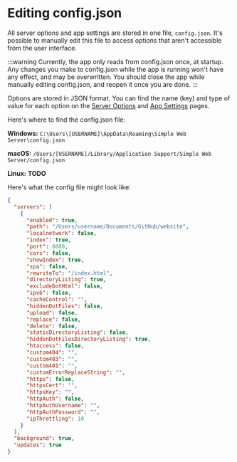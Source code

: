 # Editing config.json

All server options and app settings are stored in one file, `config.json`. It's possible to manually edit this file to access options that aren't accessible from the user interface.

:::warning
Currently, the app only reads from config.json once, at startup. Any changes you make to config.json while the app is running won't have any effect, and may be overwritten. You should close the app while manually editing config.json, and reopen it once you are done.
:::

Options are stored in JSON format. You can find the name (key) and type of value for each option on the [Server Options](options.md) and [App Settings](settings.md) pages.

Here's where to find the config.json file:

**Windows:** `C:\Users\[USERNAME]\AppData\Roaming\Simple Web Server\config.json`

**macOS:** `/Users/[USERNAME]/Library/Application Support/Simple Web Server/config.json`

**Linux:** **TODO**

Here's what the config file might look like:

```json
{
  "servers": [
    {
      "enabled": true,
      "path": "/Users/username/Documents/GitHub/website",
      "localnetwork": false,
      "index": true,
      "port": 8080,
      "cors": false,
      "showIndex": true,
      "spa": false,
      "rewriteTo": "/index.html",
      "directoryListing": true,
      "excludeDotHtml": false,
      "ipv6": false,
      "cacheControl": "",
      "hiddenDotFiles": false,
      "upload": false,
      "replace": false,
      "delete": false,
      "staticDirectoryListing": false,
      "hiddenDotFilesDirectoryListing": true,
      "htaccess": false,
      "custom404": "",
      "custom403": "",
      "custom401": "",
      "customErrorReplaceString": "",
      "https": false,
      "httpsCert": "",
      "httpsKey": "",
      "httpAuth": false,
      "httpAuthUsername": "",
      "httpAuthPassword": "",
      "ipThrottling": 10
    }
  ],
  "background": true,
  "updates": true
}
```